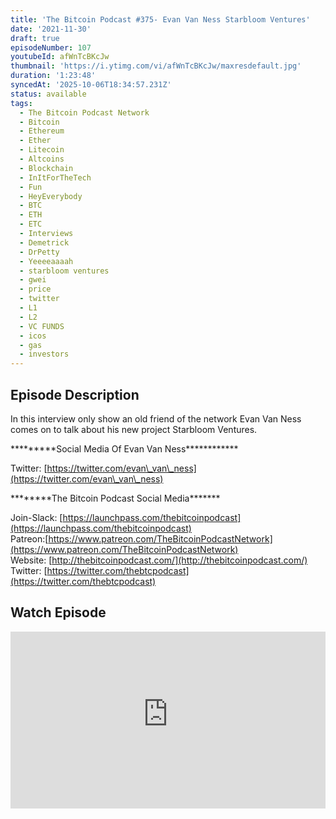 ```yaml
---
title: 'The Bitcoin Podcast #375- Evan Van Ness Starbloom Ventures'
date: '2021-11-30'
draft: true
episodeNumber: 107
youtubeId: afWnTcBKcJw
thumbnail: 'https://i.ytimg.com/vi/afWnTcBKcJw/maxresdefault.jpg'
duration: '1:23:48'
syncedAt: '2025-10-06T18:34:57.231Z'
status: available
tags:
  - The Bitcoin Podcast Network
  - Bitcoin
  - Ethereum
  - Ether
  - Litecoin
  - Altcoins
  - Blockchain
  - InItForTheTech
  - Fun
  - HeyEverybody
  - BTC
  - ETH
  - ETC
  - Interviews
  - Demetrick
  - DrPetty
  - Yeeeeaaaah
  - starbloom ventures
  - gwei
  - price
  - twitter
  - L1
  - L2
  - VC FUNDS
  - icos
  - gas
  - investors
---
```

## Episode Description

In this interview only show an old friend of the network Evan Van Ness comes on to talk about his new project Starbloom Ventures.   
  
\*\*\*\*\*\*\*\*\*Social Media Of Evan Van Ness\*\*\*\*\*\*\*\*\*\*\*\*  
  
Twitter: [https://twitter.com/evan\_van\_ness](https://twitter.com/evan\_van\_ness)  
  
\*\*\*\*\*\*\*\*The Bitcoin Podcast Social Media\*\*\*\*\*\*\*  
  
Join-Slack: [https://launchpass.com/thebitcoinpodcast](https://launchpass.com/thebitcoinpodcast)  
Patreon:[https://www.patreon.com/TheBitcoinPodcastNetwork](https://www.patreon.com/TheBitcoinPodcastNetwork)  
Website: [http://thebitcoinpodcast.com/](http://thebitcoinpodcast.com/)  
Twitter: [https://twitter.com/thebtcpodcast](https://twitter.com/thebtcpodcast)

## Watch Episode

<div style="position: relative; padding-bottom: 56.25%; height: 0; overflow: hidden;">
  <iframe
    src="https://www.youtube-nocookie.com/embed/afWnTcBKcJw"
    style="position: absolute; top: 0; left: 0; width: 100%; height: 100%;"
    frameborder="0"
    allow="accelerometer; autoplay; clipboard-write; encrypted-media; gyroscope; picture-in-picture"
    allowfullscreen
  ></iframe>
</div>

